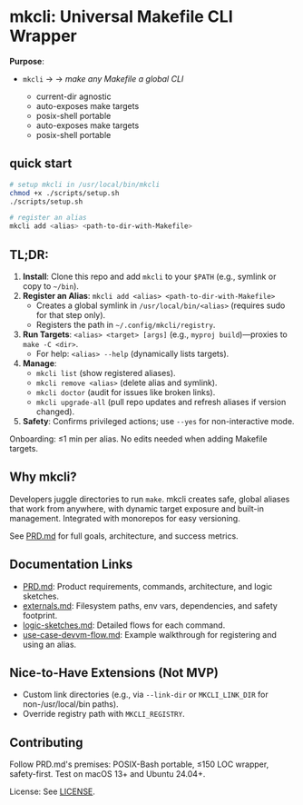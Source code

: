 # mkcli: Universal Makefile CLI Wrapper

**Purpose**: 
- `mkcli` -> -> *make any Makefile a global CLI*

   -  current-dir agnostic      
   -  auto-exposes make targets 
   -  posix-shell portable      
   -  auto-exposes make targets 
   -  posix-shell portable      

## quick start

```bash
# setup mkcli in /usr/local/bin/mkcli
chmod +x ./scripts/setup.sh
./scripts/setup.sh
```

```bash
# register an alias
mkcli add <alias> <path-to-dir-with-Makefile>
```

## TL;DR:

1. **Install**: Clone this repo and add `mkcli` to your `$PATH` (e.g., symlink or copy to `~/bin`).
2. **Register an Alias**: `mkcli add <alias> <path-to-dir-with-Makefile>`  
   - Creates a global symlink in `/usr/local/bin/<alias>` (requires sudo for that step only).  
   - Registers the path in `~/.config/mkcli/registry`.
3. **Run Targets**: `<alias> <target> [args]` (e.g., `myproj build`)—proxies to `make -C <dir>`.  
   - For help: `<alias> --help` (dynamically lists targets).  
4. **Manage**:  
   - `mkcli list` (show registered aliases).  
   - `mkcli remove <alias>` (delete alias and symlink).  
   - `mkcli doctor` (audit for issues like broken links).  
   - `mkcli upgrade-all` (pull repo updates and refresh aliases if version changed).  
5. **Safety**: Confirms privileged actions; use `--yes` for non-interactive mode.

Onboarding: ≤1 min per alias. No edits needed when adding Makefile targets.

## Why mkcli?
Developers juggle directories to run `make`. mkcli creates safe, global aliases that work from anywhere, with dynamic target exposure and built-in management. Integrated with monorepos for easy versioning.

See [PRD.md](docs/PRD.md) for full goals, architecture, and success metrics.

## Documentation Links
- [PRD.md](docs/PRD.md): Product requirements, commands, architecture, and logic sketches.
- [externals.md](docs/externals.md): Filesystem paths, env vars, dependencies, and safety footprint.
- [logic-sketches.md](docs/logic-sketches.md): Detailed flows for each command.
- [use-case-devvm-flow.md](docs/use-case-devvm-flow.md): Example walkthrough for registering and using an alias.

## Nice-to-Have Extensions (Not MVP)
- Custom link directories (e.g., via `--link-dir` or `MKCLI_LINK_DIR` for non-/usr/local/bin paths).
- Override registry path with `MKCLI_REGISTRY`.

## Contributing
Follow PRD.md's premises: POSIX-Bash portable, ≤150 LOC wrapper, safety-first. Test on macOS 13+ and Ubuntu 24.04+.

License: See [LICENSE](LICENSE). 
